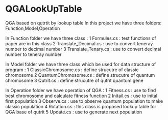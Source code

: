 # QGALookUpTable
QGA based on qutrtit by lookup table
In this project we have three folders: Function,Model,Operation

In Function folder we have three class : 
1 Formules.cs : test functions of paper are in this class
2 Translate_Decimal.cs : use to convert teneray number to decimal number
3 Translate_Tenary.cs : use to convert decimal number to teneray number

In Model folder we have three class which be used for data structure of program :
1 ClassicChromosome.cs : define strucutre of classic chromosome
2 QuantumChromosome.cs : define strucutre of quantum chromosome
3 Qutrit.cs : define strucutre of qutrit quantum gene

In Operation folder we have operation of QGA :
1 Fitness.cs : use to find best chromosome and calculate fitness function
2 Initail.cs : use to inital first population
3 Observe.cs : use to observe quantum population to make classic population
4 Rotation.cs : this class is proposed lookup table for QGA base of qutrit
5 Update.cs : use to generate next population
  
  
